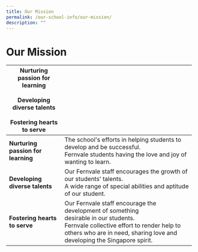 ```yaml
---
title: Our Mission
permalink: /our-school-info/our-mission/
description: ""
---
```

# Our Mission

|  **Nurturing passion for learning <br><br>Developing diverse talents<br><br>Fostering hearts to serve**         |                                                                                              | 
|--------------------------------|-------------------------------------------------------------------------------------------------------------------------------------------------|
| **Nurturing passion for learning** | The school's efforts in helping students to develop and be successful.<br>Fernvale students having the love and joy of wanting to learn.                                                                          |
| **Developing diverse talents**     | Our Fernvale staff encourages the growth of our students' talents.<br>A wide range of special abilities and aptitude of our student.                                                                              |
| **Fostering hearts to serve**      | Our Fernvale staff encourage the development of something<br>desirable in our students.<br>Fernvale collective effort to render help to others who are in need, sharing love and developing the Singapore spirit. | 